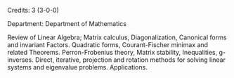 Credits: 3 (3-0-0)

Department: Department of Mathematics

Review of Linear Algebra; Matrix calculus, Diagonalization, Canonical forms and invariant Factors. Quadratic forms, Courant-Fischer minimax and related Theorems. Perron-Frobenius theory, Matrix stability, Inequalities, g-inverses. Direct, iterative, projection and rotation methods for solving linear systems and eigenvalue problems. Applications.